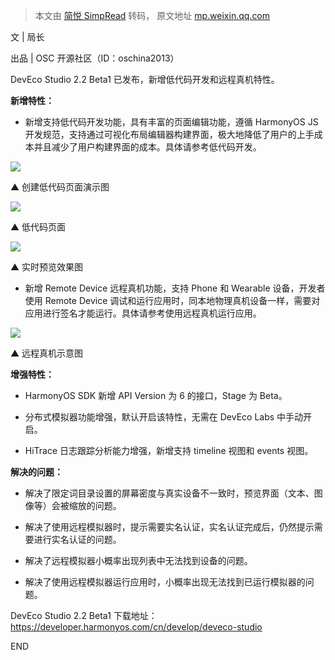 > 本文由 [简悦 SimpRead](http://ksria.com/simpread/) 转码， 原文地址 [mp.weixin.qq.com](https://mp.weixin.qq.com/s?__biz=MjM5NzM0MjcyMQ==&mid=2650120894&idx=3&sn=02347ebc7faeb5bd356f46fe2881f72f&chksm=beda79d089adf0c64253f820bbf418a412b8b22d6842b81f0bfeee9578b26dd781b9ecf9270d&mpshare=1&scene=1&srcid=06297AiCpPxcLlAduyvEscxZ&sharer_sharetime=1624940312726&sharer_shareid=7fece245937ac96f04f0fb8e1311fff1#rd)

文 | 局长  

出品 | OSC 开源社区（ID：oschina2013）

DevEco Studio 2.2 Beta1 已发布，新增低代码开发和远程真机特性。  

**新增特性：**

*   新增支持低代码开发功能，具有丰富的页面编辑功能，遵循 HarmonyOS JS 开发规范，支持通过可视化布局编辑器构建界面，极大地降低了用户的上手成本并且减少了用户构建界面的成本。具体请参考低代码开发。
    

![](https://mmbiz.qpic.cn/mmbiz_gif/dkwuWwLoRK9AWzSn8sp6LkQjHRQoibicBHHiaeicllp144icvSxKUCUP3ASZVT9XXf6HhEJz2xYrwVrODh06svbmSRA/640?wx_fmt=gif)

▲ 创建低代码页面演示图

![](https://mmbiz.qpic.cn/mmbiz_png/dkwuWwLoRK9AWzSn8sp6LkQjHRQoibicBHl7l6o2yexnqhWYHUslQQ5FVWCzeWeqpcQicTjv3t82L36SwPribtkb5g/640?wx_fmt=png)

▲ 低代码页面

![](https://mmbiz.qpic.cn/mmbiz_gif/dkwuWwLoRK9AWzSn8sp6LkQjHRQoibicBH5BbPNbLFLehz1cgAD3hNmKrOC6y4rPWtWaic6Ls6Bt08UGB94Kr2DJw/640?wx_fmt=gif)

▲ 实时预览效果图

*   新增 Remote Device 远程真机功能，支持 Phone 和 Wearable 设备，开发者使用 Remote Device 调试和运行应用时，同本地物理真机设备一样，需要对应用进行签名才能运行。具体请参考使用远程真机运行应用。
    

![](https://mmbiz.qpic.cn/mmbiz_png/dkwuWwLoRK9AWzSn8sp6LkQjHRQoibicBHFjrER0MfMSD6HCgQsqCDulLmAqU6PTmXyo5nTz19lOzoY3UBIzCwjA/640?wx_fmt=png)

▲ 远程真机示意图

**增强特性：**

*   HarmonyOS SDK 新增 API Version 为 6 的接口，Stage 为 Beta。
    
*   分布式模拟器功能增强，默认开启该特性，无需在 DevEco Labs 中手动开启。
    
*   HiTrace 日志跟踪分析能力增强，新增支持 timeline 视图和 events 视图。
    

**解决的问题：**

*   解决了限定词目录设置的屏幕密度与真实设备不一致时，预览界面（文本、图像等）会被缩放的问题。
    
*   解决了使用远程模拟器时，提示需要实名认证，实名认证完成后，仍然提示需要进行实名认证的问题。
    
*   解决了远程模拟器小概率出现列表中无法找到设备的问题。
    
*   解决了使用远程模拟器运行应用时，小概率出现无法找到已运行模拟器的问题。
    

DevEco Studio 2.2 Beta1 下载地址：https://developer.harmonyos.com/cn/develop/deveco-studio

END